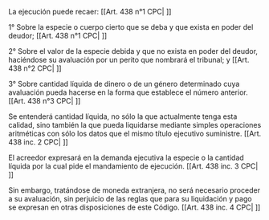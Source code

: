 La ejecución puede recaer: [[Art. 438 n°1 CPC| ]]

1° Sobre la especie o cuerpo cierto que se deba y que exista en poder del deudor; [[Art. 438 n°1 CPC| ]]

2° Sobre el valor de la especie debida y que no exista en poder del deudor, haciéndose su avaluación por un perito que nombrará el tribunal; y [[Art. 438 n°2 CPC| ]]

3° Sobre cantidad líquida de dinero o de un género determinado cuya avaluación pueda hacerse en la forma que establece el número anterior. [[Art. 438 n°3 CPC| ]]

Se entenderá cantidad líquida, no sólo la que actualmente tenga esta calidad, sino también la que pueda liquidarse mediante simples operaciones aritméticas con sólo los datos que el mismo título ejecutivo suministre. [[Art. 438 inc. 2 CPC| ]]

El acreedor expresará en la demanda ejecutiva la especie o la cantidad líquida por la cual pide el mandamiento de ejecución. [[Art. 438 inc. 3 CPC| ]]

Sin embargo, tratándose de moneda extranjera, no será necesario proceder a su avaluación, sin perjuicio de las reglas que para su liquidación y pago se expresan en otras disposiciones de este Código. [[Art. 438 inc. 4 CPC| ]]